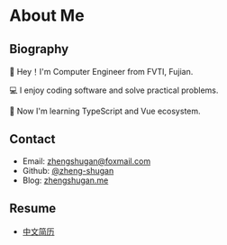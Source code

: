# About Me

## Biography

🏫 Hey！I'm Computer Engineer from FVTI, Fujian. 

💻 I enjoy coding software and solve practical problems.

📖 Now I'm learning TypeScript and Vue ecosystem.

## Contact

- Email: [zhengshugan@foxmail.com](mailto:zhengshugan@foxmail.com)
- Github: [@zheng-shugan](https://github.com/zheng-shugan)
- Blog: [zhengshugan.me](https://zhengshugan.me)


## Resume

- [中文简历](https://www.zhengshugan.me/resume.pdf)
